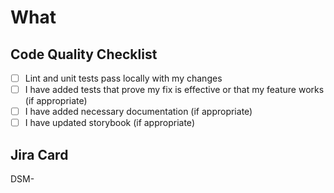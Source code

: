 # What

<!-- Describe the technical "why" behind your changes -->

## Code Quality Checklist

- [ ] Lint and unit tests pass locally with my changes
- [ ] I have added tests that prove my fix is effective or that my feature works (if appropriate)
- [ ] I have added necessary documentation (if appropriate)
- [ ] I have updated storybook (if appropriate)

## Jira Card

<!-- if no card is associated, remove the line bellow and add "Not Applicable" -->

DSM-
